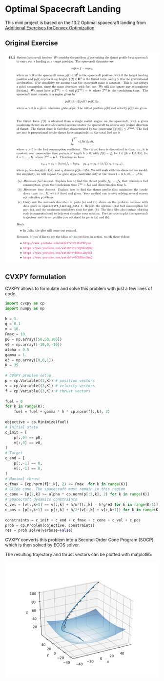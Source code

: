 # Optimal Spacecraft Landing

This mini project is based on the 13.2 Optimal spacecraft landing from [Additional Exercises forConvex Optimization](http://web.stanford.edu/~boyd/cvxbook/bv_cvxbook_extra_exercises.pdf).

## Original Exercise

![Spacecraft landing exercise](images/spacecraft_landing_exercise.png)

## CVXPY formulation

CVXPY allows to formulate and solve this problem with just a few lines of code.

```python
import cvxpy as cp
import numpy as np

h = 1.
g = 0.1
m = 10.
Fmax = 10.
p0 = np.array([50,50,100])
v0 = np.array([-10,0,-10])
alpha = 0.5
gamma = 1.
e3 = np.array([0,0,1])
K = 35

# CVXPY problem setup
p = cp.Variable((3,K)) # position vectors
v = cp.Variable((3,K)) # velocity vectors
f = cp.Variable((3,K)) # thrust vectors

fuel = 0
for k in range(K):
    fuel = fuel + gamma * h * cp.norm(f[:,k], 2)

objective = cp.Minimize(fuel)
# Initial state
c_init = [
    p[:,0] == p0,
    v[:,0] == v0,
]
# Target
c_end = [
    p[:,-1] == 0,
    v[:,-1] == 0,
]
# Maximal thrust
c_fmax = [cp.norm(f[:,k], 2) <= Fmax  for k in range(K)]
# Glide cone. The spacecraft must remain in this region
c_cone = [p[2,k] >= alpha * cp.norm(p[:2,k], 2) for k in range(K)]
# Spacecraft dynamics constraints
c_vel = [v[:,k+1] == v[:,k] + h/m*f[:,k] - h*g*e3 for k in range(K-1)]
c_pos = [p[:,k+1] == p[:,k] + h/2*(v[:,k] + v[:,k+1]) for k in range(K-1)]

constraints = c_init + c_end + c_fmax + c_cone + c_vel + c_pos
prob = cp.Problem(objective, constraints)
res = prob.solve(verbose=False)
```

CVXPY converts this problem into a Second-Order Cone Program (SOCP) which is then solved by ECOS solver.

The resulting trajectory and thrust vectors can be plotted with matplotlib:

![trajectory](images/trajectory.png)
